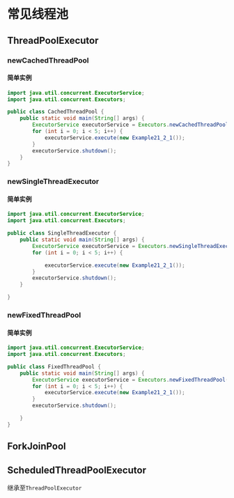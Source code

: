 # 常见线程池

## ThreadPoolExecutor

### newCachedThreadPool

#### 简单实例

```java
import java.util.concurrent.ExecutorService;
import java.util.concurrent.Executors;

public class CachedThreadPool {
    public static void main(String[] args) {
        ExecutorService executorService = Executors.newCachedThreadPool();
        for (int i = 0; i < 5; i++) {
            executorService.execute(new Example21_2_1());
        }
        executorService.shutdown();
    }
}
```



### newSingleThreadExecutor

#### 简单实例

```java
import java.util.concurrent.ExecutorService;
import java.util.concurrent.Executors;

public class SingleThreadExecutor {
    public static void main(String[] args) {
        ExecutorService executorService = Executors.newSingleThreadExecutor();
        for (int i = 0; i < 5; i++) {

            executorService.execute(new Example21_2_1());
        }
        executorService.shutdown();
    }

}
```



### newFixedThreadPool

#### 简单实例

```java
import java.util.concurrent.ExecutorService;
import java.util.concurrent.Executors;

public class FixedThreadPool {
    public static void main(String[] args) {
        ExecutorService executorService = Executors.newFixedThreadPool(5);
        for (int i = 0; i < 5; i++) {
            executorService.execute(new Example21_2_1());
        }
        executorService.shutdown();

    }
}
```



## ForkJoinPool







## ScheduledThreadPoolExecutor

继承至`ThreadPoolExecutor`